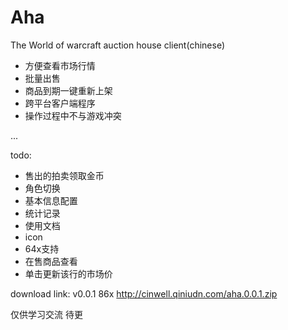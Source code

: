 # Aha


The World of warcraft auction house client(chinese)

- 方便查看市场行情
- 批量出售
- 商品到期一键重新上架
- 跨平台客户端程序
- 操作过程中不与游戏冲突


...


todo:
- 售出的拍卖领取金币
- 角色切换
- 基本信息配置
- 统计记录
- 使用文档
- icon
- 64x支持
- 在售商品查看
- 单击更新该行的市场价


download link:
v0.0.1 86x http://cinwell.qiniudn.com/aha.0.0.1.zip

仅供学习交流
待更